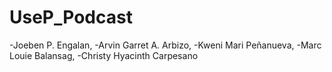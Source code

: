 # UseP_Podcast

-Joeben P. Engalan,
-Arvin Garret A. Arbizo,
-Kweni Mari Peñanueva,
-Marc Louie Balansag,
-Christy Hyacinth Carpesano
